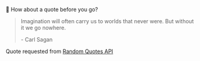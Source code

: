 📣 How about a quote before you go?

> Imagination will often carry us to worlds that never were. But without it we go nowhere.
>
> <p>- Carl Sagan</p>

Quote requested from [Random Quotes API](https://github.com/lukePeavey/quotable)
